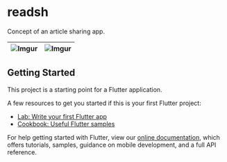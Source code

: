# readsh

Concept of an article sharing app.

| ![Imgur](https://i.imgur.com/M5Sdt7Gl.png) 	| ![Imgur](https://i.imgur.com/OeZV8NMl.png) 	|
|--------------------------------------------	|--------------------------------------------	|

## Getting Started

This project is a starting point for a Flutter application.

A few resources to get you started if this is your first Flutter project:

- [Lab: Write your first Flutter app](https://flutter.dev/docs/get-started/codelab)
- [Cookbook: Useful Flutter samples](https://flutter.dev/docs/cookbook)

For help getting started with Flutter, view our
[online documentation](https://flutter.dev/docs), which offers tutorials,
samples, guidance on mobile development, and a full API reference.
